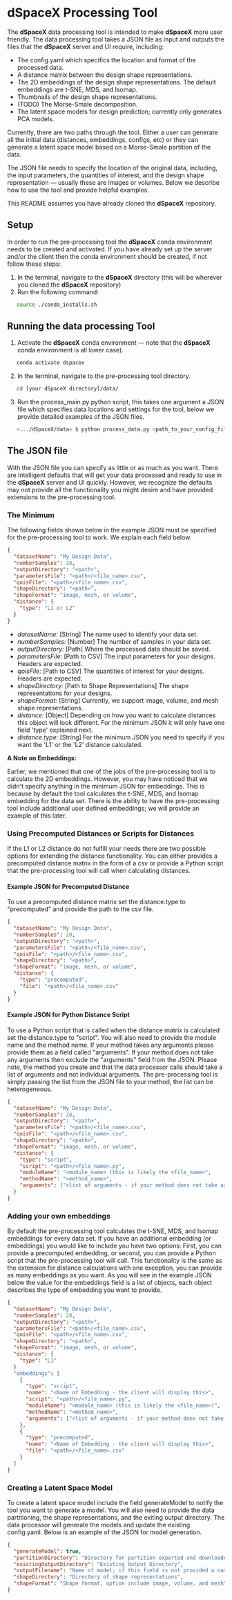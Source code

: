 # dSpaceX Processing Tool
The **dSpaceX** data processing tool is intended to make **dSpaceX** more user
friendly. The data processing tool takes a JSON file as input and outputs the
files that the **dSpaceX** server and UI require, including:

- The config.yaml which specifics the location and format of the processed data.
- A distance matrix between the design shape representations.
- The 2D embeddings of the design shape representations. The default embeddings
  are t-SNE, MDS, and Isomap.
- Thumbnails of the design shape representations.
- (TODO) The Morse-Smale decomposition.
- The latent space models for design prediction; currently only generates PCA models. 

Currently, there are two paths through the tool. Either a user can generate all
the initial data (distances, embeddings, configs, etc) or they can generate a
latent space model based on a Morse-Smale partition of the data.

The JSON file needs to specify the location of the original data, including, the
input parameters, the quantities of interest, and the design shape
representation — usually these are images or volumes.  Below we describe how to
use the tool and provide helpful examples.

This README assumes you have already cloned the **dSpaceX** repository.

## Setup
In order to run the pre-processing tool the **dSpaceX** conda environment needs to
be created and activated. If you have already set up the server and/or the
client then the conda environment should be created, if not follow these steps:

1. In the terminal, navigate to the **dSpaceX** directory (this will be wherever you
   cloned the **dSpaceX** repository)
2. Run the following command:

```bash
   source ./conda_installs.sh
   ```

## Running the data processing Tool
1. Activate the **dSpaceX** conda environment — note that the **dSpaceX** conda
   environment is all lower case).

```bash
   conda activate dspacex
   ```
2. In the terminal, navigate to the pre-processing tool directory.

```bash
   cd [your dSpaceX directory]/data/
   ```
3. Run the process_main.py python script, this takes one argument a JSON file
   which specifies data locations and settings for the tool, below we provide
   detailed examples of the JSON files.

```bash
   <.../dSpaceX/data> $ python process_data.py <path_to_your_config_file>/<file_name>.json 
   ```

## The JSON file
With the JSON file you can specify as little or as much as you want. There are
intelligent defaults that will get your data processed and ready to use in the
**dSpaceX** server and UI quickly. However, we recognize the defaults may not
provide all the functionality you might desire and have provided extensions to
the pre-processing tool.

### The Minimum
The following fields shown below in the example JSON must be specified for the
pre-processing tool to work.  We explain each field below.

```json
{
  "datasetName": "My Design Data",
  "numberSamples": 20,
  "outputDirectory": "<path>",
  "parametersFile": "<path>/<file_name>.csv",
  "qoisFile": "<path>/<file_name>.csv",
  "shapeDirectory": "<path>",
  "shapeFormat": "image, mesh, or volume",
  "distance": {
    "type": "L1 or L2"
  }
}
```

- *datasetName:* [String] The name used to identify your data set.
- *numberSamples:* [Number] The number of samples in your data set.
- *outputDirectory:* [Path] Where the processed data should be saved.
- *parametersFile:* [Path to CSV] The input parameters for your designs. Headers are expected.
- *qoisFile:* [Path to CSV] The quantities of interest for your designs. Headers are expected.
- *shapeDirectory:* [Path to Shape Representations] The shape representations for your designs.
- *shapeFormat:* [String] Currently, we support image, volume, and mesh shape representations.
- *distance:* [Object] Depending on how you want to calculate distances this
  object will look different. For the minimum JSON it will only have one field
  'type' explained next.
- *distance.type:* [String] For the minimum JSON you need to specify if you want
  the 'L1' or the 'L2' distance calculated.


**A Note on Embeddings:**

Earlier, we mentioned that one of the jobs of the pre-processing tool is to
calculate the 2D embeddings. However, you may have noticed that we didn't
specify anything in the minimum JSON for embeddings. This is because by default
the tool calculates the t-SNE, MDS, and Isomap embedding for the data set. There
is the ability to have the pre-processing tool include additional user defined
embeddings; we will provide an example of this later.

### Using Precomputed Distances or Scripts for Distances
If the L1 or L2 distance do not fulfill your needs there are two possible
options for extending the distance functionality. You can either provides a
precomputed distance matrix in the form of a csv or provide a Python script that
the pre-processing tool will call when calculating distances.

#### Example JSON for Precomputed Distance
To use a precomputed distance matrix set the distance.type to "precomputed" and
provide the path to the csv file.

```json
{
  "datasetName": "My Design Data",
  "numberSamples": 20,
  "outputDirectory": "<path>",
  "parametersFile": "<path>/<file_name>.csv",
  "qoisFile": "<path>/<file_name>.csv",
  "shapeDirectory": "<path>",
  "shapeFormat": "image, mesh, or volume",
  "distance": {
    "type": "precomputed",
    "file": "<path>/<file_name>.csv"
  }
}
```

#### Example JSON for Python Distance Script
To use a Python script that is called when the distance matrix is calculated set
the distance.type to "script". You will also need to provide the module name and
the method name. If your method takes any arguments please provide them as a
field called "arguments". If your method does not take any arguments then
exclude the "arguments" field from the JSON. Please note, the method you create
and that the data processor calls should take a list of arguments and not
individual arguments. The pre-processing tool is simply passing the list from
the JSON file to your method, the list can be heterogeneous.

```json
{
  "datasetName": "My Design Data",
  "numberSamples": 20,
  "outputDirectory": "<path>",
  "parametersFile": "<path>/<file_name>.csv",
  "qoisFile": "<path>/<file_name>.csv",
  "shapeDirectory": "<path>",
  "shapeFormat": "image, mesh, or volume",
  "distance": {
    "type": "script",
    "script": "<path>/<file_name>.py",
    "moduleName": "<module_name> (this is likely the <file_name>",
    "methodName": "<method_name>",
    "arguments": ["<list of arguments - if your method does not take arguments exclude this field)>"]
  }
}
```

### Adding your own embeddings
By default the pre-processing tool calculates the t-SNE, MDS, and Isomap
embeddings for every data set.  If you have an additional embedding (or
embeddings) you would like to include you have two options: First, you can
provide a precomputed embedding, or second, you can provide a Python script that
the pre-processing tool will call. This functionality is the same as the
extension for distance calculations with one exception, you can provide as many
embeddings as you want. As you will see in the example JSON below the value for
the embeddings field is a list of objects, each object describes the type of
embedding you want to provide.

```json
{
  "datasetName": "My Design Data",
  "numberSamples": 20,
  "outputDirectory": "<path>",
  "parametersFile": "<path>/<file_name>.csv",
  "qoisFile": "<path>/<file_name>.csv",
  "shapeDirectory": "<path>",
  "shapeFormat": "image, mesh, or volume",
  "distance": {
    "type": "L1"
  }
  "embeddings": [
    {
      "type": "script",
      "name": "<Name of Embedding - the client will display this>",
      "script": "<path>/<file_name>.py",
      "moduleName": "<module_name> (this is likely the <file_name>)",
      "methodName": "<method_name>",
      "arguments": ["<list of arguments - if your method does not take arguments exclude this field)>"]
    },
    {
      "type": "precomputed",
      "name": "<Name of Embedding - the client will display this>",
      "file": "<path>/<file_name>.csv"
    }
  ]
}
```

### Creating a Latent Space Model
To create a latent space model include the field generateModel to notify the
tool you want to generate a model.  You will also need to provide the data
partitioning, the shape representations, and the exiting output directory.  The
data processor will generate the models and update the existing config.yaml.
Below is an example of the JSON for model generation.

```json
{
  "generateModel": true,
  "partitionDirectory": "Directory for partition exported and downloaded from UI",
  "existingOutputDirectory": "Existing Output Directory",
  "outputFilename": "Name of model; if this field is not provided a name will be generated",
  "shapeDirectory": "Directory of shape representations",
  "shapeFormat": "Shape format, option include image, volume, and mesh"
}
```

